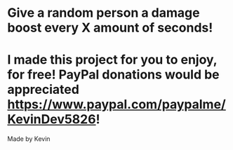 # Give a random person a damage boost every X amount of seconds!
# I made this project for you to enjoy, for free! PayPal donations would be appreciated https://www.paypal.com/paypalme/KevinDev5826!

Made by Kevin
